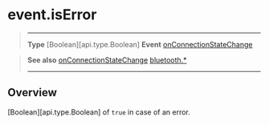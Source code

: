 # event.isError

> --------------------- ------------------------------------------------------------------------------------------
> __Type__              [Boolean][api.type.Boolean]
> __Event__             [onConnectionStateChange](/plugin/bluetooth/type/Server/event/onConnectionStateChange/index.md)


> __See also__          [onConnectionStateChange](/plugin/bluetooth/type/Server/event/onConnectionStateChange/index.md)
>						[bluetooth.*](/plugin/bluetooth.md)
> --------------------- ------------------------------------------------------------------------------------------

## Overview

[Boolean][api.type.Boolean] of `true` in case of an error.